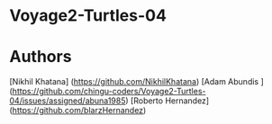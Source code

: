 # Voyage2-Turtles-04


# Authors
[Nikhil Khatana] (https://github.com/NikhilKhatana)
[Adam Abundis ] (https://github.com/chingu-coders/Voyage2-Turtles-04/issues/assigned/abuna1985)
[Roberto Hernandez] (https://github.com/blarzHernandez)

